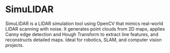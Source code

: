 # SimuLIDAR
SimuLIDAR is a LIDAR simulation tool using OpenCV that mimics real-world LIDAR scanning with noise. It generates point clouds from 2D maps, applies Canny edge detection and Hough Transform to extract line features, and reconstructs detailed maps. Ideal for robotics, SLAM, and computer vision projects.
